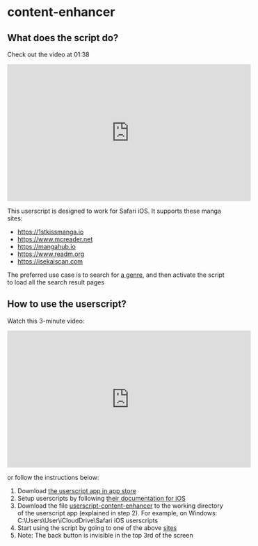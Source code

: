 # content-enhancer
## What does the script do?
Check out the video at 01:38

<iframe width="560" height="315" src="https://www.youtube.com/embed/ksu18epdfj0?start=98" title="YouTube video player" frameborder="0" allow="accelerometer; autoplay; clipboard-write; encrypted-media; gyroscope; picture-in-picture" allowfullscreen></iframe>

This userscript is designed to work for Safari iOS. It supports these manga sites:
* https://1stkissmanga.io
* https://www.mcreader.net
* https://mangahub.io
* https://www.readm.org
* https://isekaiscan.com

The preferred use case is to search for [a genre](https://mangahub.io/search?q=&order=LATEST&genre=action), and then activate the script to load all the search result pages

## How to use the userscript?
Watch this 3-minute video:

<iframe width="560" height="315" src="https://www.youtube.com/embed/ksu18epdfj0" title="YouTube video player" frameborder="0" allow="accelerometer; autoplay; clipboard-write; encrypted-media; gyroscope; picture-in-picture" allowfullscreen></iframe>

or follow the instructions below:
1. Download [the userscript app in app store](https://apps.apple.com/us/app/userscripts/id1463298887)
2. Setup userscripts by following [their documentation for iOS](https://github.com/quoid/userscripts#usage)
3. Download the file [userscript-content-enhancer](https://github.com/VisarDomi/content-enhancer/releases/download/v1.3.0/userscript-content-enhancer.js) to the working directory of the userscript app (explained in step 2). For example, on Windows: C:\Users\User\iCloudDrive\Safari iOS userscripts
4. Start using the script by going to one of the above [sites](https://mangahub.io/search?q=&order=LATEST&genre=action)
5. Note: The back button is invisible in the top 3rd of the screen

